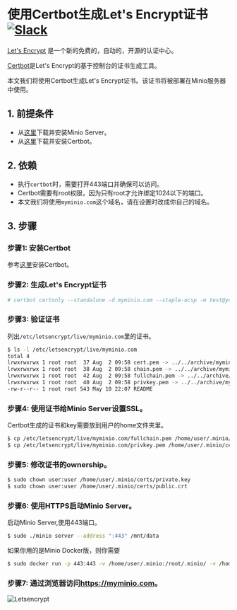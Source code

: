 # 使用Certbot生成Let's Encrypt证书 [![Slack](https://slack.minio.io/slack?type=svg)](https://slack.minio.io)
[Let's Encrypt](https://letsencrypt.org/) 是一个新的免费的，自动的，开源的认证中心。

[Certbot](https://certbot.eff.org/)是Let's Encrypt的基于控制台的证书生成工具。

本文我们将使用Certbot生成Let's Encrypt证书。该证书将被部署在Minio服务器中使用。

## 1. 前提条件
- 从[这里](https://docs.minio.io/docs/minio-quickstart-guide)下载并安装Minio Server。
- 从[这里](https://certbot.eff.org/)下载并安装Certbot。

## 2. 依赖
- 执行`certbot`时，需要打开443端口并确保可以访问。
- Certbot需要有root权限，因为只有root才允许绑定1024以下的端口。
- 本文我们将使用`myminio.com`这个域名，请在设置时改成你自己的域名。

## 3. 步骤

### 步骤1: 安装Certbot
参考[这里](https://certbot.eff.org/)安装Certbot。

### 步骤2: 生成Let's Encrypt证书
```sh
# certbot certonly --standalone -d myminio.com --staple-ocsp -m test@yourdomain.io --agree-tos
```

### 步骤3: 验证证书
列出`/etc/letsencrypt/live/myminio.com`里的证书。
```sh
$ ls -l /etc/letsencrypt/live/myminio.com
total 4
lrwxrwxrwx 1 root root  37 Aug  2 09:58 cert.pem -> ../../archive/myminio.com/cert4.pem
lrwxrwxrwx 1 root root  38 Aug  2 09:58 chain.pem -> ../../archive/myminio.com/chain4.pem
lrwxrwxrwx 1 root root  42 Aug  2 09:58 fullchain.pem -> ../../archive/myminio.com/fullchain4.pem
lrwxrwxrwx 1 root root  40 Aug  2 09:58 privkey.pem -> ../../archive/myminio.com/privkey4.pem
-rw-r--r-- 1 root root 543 May 10 22:07 README
```

### 步骤4: 使用证书给Minio Server设置SSL。
Certbot生成的证书和key需要放到用户的home文件夹里。
```sh
$ cp /etc/letsencrypt/live/myminio.com/fullchain.pem /home/user/.minio/certs/public.crt
$ cp /etc/letsencrypt/live/myminio.com/privkey.pem /home/user/.minio/certs/private.key
```

### 步骤5: 修改证书的ownership。
```sh
$ sudo chown user:user /home/user/.minio/certs/private.key
$ sudo chown user:user /home/user/.minio/certs/public.crt
```

### 步骤6: 使用HTTPS启动Minio Server。
启动Minio Server,使用443端口。

```sh
$ sudo ./minio server --address ":443" /mnt/data
```

如果你用的是Minio Docker版，则你需要
```sh
$ sudo docker run -p 443:443 -v /home/user/.minio:/root/.minio/ -v /home/user/data:/data minio/minio server --address ":443" /data
```

### 步骤7: 通过浏览器访问<https://myminio.com>。
![Letsencrypt](https://github.com/minio/cookbook/blob/master/docs/screenshots/letsencrypt-certbot-minio.jpg?raw=true)
